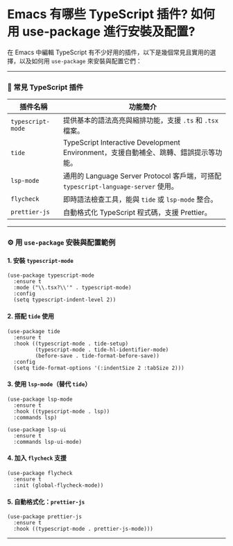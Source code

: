 # Emacs 有哪些 TypeScript 插件? 如何用 use-package 進行安裝及配置?

在 Emacs 中編輯 TypeScript 有不少好用的插件，以下是幾個常見且實用的選擇，以及如何用 `use-package` 來安裝與配置它們：

---

### 🧩 常見 TypeScript 插件

| 插件名稱           | 功能簡介                                                                 |
|--------------------|--------------------------------------------------------------------------|
| `typescript-mode`  | 提供基本的語法高亮與縮排功能，支援 `.ts` 和 `.tsx` 檔案。               |
| `tide`             | TypeScript Interactive Development Environment，支援自動補全、跳轉、錯誤提示等功能。 |
| `lsp-mode`         | 通用的 Language Server Protocol 客戶端，可搭配 `typescript-language-server` 使用。 |
| `flycheck`         | 即時語法檢查工具，能與 `tide` 或 `lsp-mode` 整合。                        |
| `prettier-js`      | 自動格式化 TypeScript 程式碼，支援 Prettier。                            |

---

### ⚙️ 用 `use-package` 安裝與配置範例

#### 1. 安裝 `typescript-mode`

```emacs-lisp
(use-package typescript-mode
  :ensure t
  :mode ("\\.tsx?\\'" . typescript-mode)
  :config
  (setq typescript-indent-level 2))
```

#### 2. 搭配 `tide` 使用

```emacs-lisp
(use-package tide
  :ensure t
  :hook ((typescript-mode . tide-setup)
         (typescript-mode . tide-hl-identifier-mode)
         (before-save . tide-format-before-save))
  :config
  (setq tide-format-options '(:indentSize 2 :tabSize 2)))
```

#### 3. 使用 `lsp-mode`（替代 `tide`）

```emacs-lisp
(use-package lsp-mode
  :ensure t
  :hook ((typescript-mode . lsp))
  :commands lsp)

(use-package lsp-ui
  :ensure t
  :commands lsp-ui-mode)
```

#### 4. 加入 `flycheck` 支援

```emacs-lisp
(use-package flycheck
  :ensure t
  :init (global-flycheck-mode))
```

#### 5. 自動格式化：`prettier-js`

```emacs-lisp
(use-package prettier-js
  :ensure t
  :hook ((typescript-mode . prettier-js-mode)))
```

---

